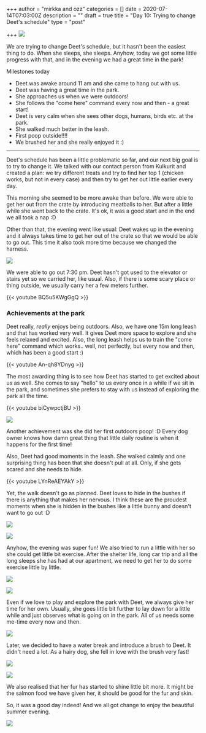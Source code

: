 +++
author = "mirkka and ozz"
categories = []
date = 2020-07-14T07:03:00Z
description = ""
draft = true
title = "Day 10: Trying to change Deet's schedule"
type = "post"

+++
![](/images/20200713_211717.jpg)

We are trying to change Deet's schedule, but it hasn't been the easiest thing to do. When she sleeps, she sleeps. Anyhow, today we got some little progress with that, and in the evening we had a great time in the park!

Milestones today

* Deet was awake around 11 am and she came to hang out with us.
* Deet was having a great time in the park.
* She approaches us when we were outdoors!
* She follows the "come here" command every now and then - a great start!
* Deet is very calm when she sees other dogs, humans, birds etc. at the park.
* She walked much better in the leash.
* First poop outside!!!!
* We brushed her and she really enjoyed it :)

***

Deet's schedule has been a little problematic so far, and our next big goal is to try to change it. We talked with our contact person from Kulkurit and created a plan: we try different treats and try to find her top 1 (chicken works, but not in every case) and then try to get her out little earlier every day.

This morning she seemed to be more awake than before. We were able to get her out from the crate by introducing meatballs to her. But after a little while she went back to the crate. It's ok, it was a good start and in the end we all took a nap :D

Other than that, the evening went like usual: Deet wakes up in the evening and it always takes time to get her out of the crate so that we would be able to go out. This time it also took more time because we changed the harness.

![](/images/20200713_192905.jpg)

We were able to go out 7:30 pm. Deet hasn't got used to the elevator or stairs yet so we carried her, like usual. Also, if there is some scary place or thing outside, we usually carry her a few meters further.

{{< youtube BQ5u5KWgGgQ >}}

### Achievements at the park

Deet really, _really_ enjoys being outdoors. Also, we have one 15m long leash and that has worked very well. It gives Deet more space to explore and she feels relaxed and excited. Also, the long leash helps us to train the "come here" command which works.. well, not perfectly, but every now and then, which has been a good start :)

{{< youtube An-qh8YDnyg >}}

The most awarding thing is to see how Deet has started to get excited about us as well. She comes to say "hello" to us every once in a while if we sit in the park, and sometimes she prefers to stay with us instead of exploring the park all the time.

{{< youtube biCywpctjBU >}}

![](/images/img_20200713_200217.jpg)

Another achievement was she did her first outdoors poop! :D Every dog owner knows how damn great thing that little daily routine is when it happens for the first time!

Also, Deet had good moments in the leash. She walked calmly and one surprising thing has been that she doesn't pull at all. Only, if she gets scared and she needs to hide.

{{< youtube LYnReAEYAkY >}}

Yet, the walk doesn't go as planned. Deet loves to hide in the bushes if there is anything that makes her nervous. I think these are the proudest moments when she is hidden in the bushes like a little bunny and doesn't want to go out :D

![](/images/20200713_195052.jpg)

![](/images/20200713_195044.jpg)

Anyhow, the evening was super fun! We also tried to run a little with her so she could get little bit exercise. After the shelter life, long car trip and all the long sleeps she has had at our apartment, we need to get her to do some exercise little by little.

![](/images/20200713_211726.jpg)

![](/images/20200713_211007.jpg)

Even if we love to play and explore the park with Deet, we always give her time for her own. Usually, she goes little bit further to lay down for a little while and just observes what is going on in the park. All of us needs some me-time every now and then.

![](/images/20200713_204059.jpg)

Later, we decided to have a water break and introduce a brush to  Deet. It didn't need a lot. As a hairy dog, she fell in love with the brush very fast!

![](/images/img-20200713-wa0020.jpg)

![](/images/20200713_214404.jpg)

We also realised that her fur has started to shine little bit more. It might be the salmon food we have given her, it should be good for the fur and skin.

So, it was a good day indeed! And we all got change to enjoy the beautiful summer evening.

![](/images/20200713_195803.jpg)